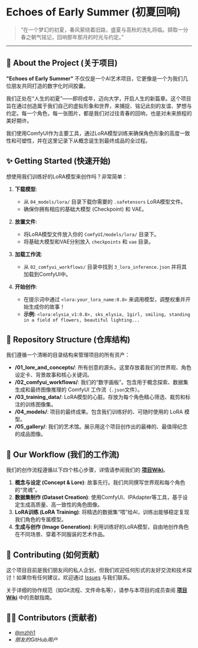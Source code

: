 # Echoes of Early Summer (初夏回响)

> “在一个梦幻的初夏，春风萦绕着旧路，盛夏与高秋的洗礼将临。撷取一分春之朝气铭记，回响那年那月的时光与约定。”

-----

## 📖 About the Project (关于项目)

**"Echoes of Early Summer"** 不仅仅是一个AI艺术项目，它更像是一个为我们几位朋友共同打造的数字化时间胶囊。

我们正处在“人生的初夏”——即将成年，迈向大学，开启人生的新篇章。这个项目旨在通过创造属于我们自己的虚拟形象和世界，来捕捉、铭记此刻的友谊、梦想与约定。每一个角色，每一张图片，都是我们对过往青春的回响，也是对未来旅程的美好期许。

我们使用ComfyUI作为主要工具，通过LoRA模型训练来确保角色形象的高度一致性和可塑性，并在这里记录下从概念诞生到最终成品的全过程。

## ✨ Getting Started (快速开始)

想使用我们训练好的LoRA模型来创作吗？非常简单：

1.  **下载模型**:

      * 从 `04_models/lora/` 目录下载你需要的 `.safetensors` LoRA模型文件。
      * 确保你拥有相应的基础大模型 (Checkpoint) 和 VAE。

2.  **放置文件**:

      * 将LoRA模型文件放入你的 `ComfyUI/models/lora/` 目录下。
      * 将基础大模型和VAE分别放入 `checkpoints` 和 `vae` 目录。

3.  **加载工作流**:

      * 从 `02_comfyui_workflows/` 目录中找到 `3_lora_inference.json` 并将其加载到ComfyUI中。

4.  **开始创作**:

      * 在提示词中通过 `<lora:your_lora_name:0.8>` 来调用模型，调整权重并开始生成你的故事！
      * **示例:** `<lora:elysia_v1:0.8>, sks_elysia, 1girl, smiling, standing in a field of flowers, beautiful lighting...`

## 📂 Repository Structure (仓库结构)

我们遵循一个清晰的目录结构来管理项目的所有资产：

  - **/01\_lore\_and\_concepts/**: 所有创意的源头。这里存放着我们的世界观、角色设定卡、背景故事和核心关键词。
  - **/02\_comfyui\_workflows/**: 我们的“数字画板”。包含用于概念探索、数据集生成和最终图像推理的 ComfyUI 工作流（`.json`文件）。
  - **/03\_training\_data/**: LoRA模型的心脏。存放为每个角色精心筛选、裁剪和标注的训练图像集。
  - **/04\_models/**: 项目的最终成果。包含我们训练好的、可随时使用的 LoRA 模型。
  - **/05\_gallery/**: 我们的艺术馆。展示用这个项目创作出的最棒的、最值得纪念的成品图像。

## 🚀 Our Workflow (我们的工作流)

我们的创作流程遵循以下四个核心步骤，详情请参阅我们的 **[项目Wiki](https://github.com/mzhh1/chuxia-echoes/wiki)**。

1.  **概念与设定 (Concept & Lore)**: 故事先行。我们共同撰写世界观和每个角色的“灵魂”。
2.  **数据集制作 (Dataset Creation)**: 使用ComfyUI、IPAdapter等工具，基于设定生成高质量、高一致性的角色图像。
3.  **LoRA训练 (LoRA Training)**: 将精选的数据集“喂”给AI，训练出能够稳定复现我们角色的专属模型。
4.  **生成与创作 (Image Generation)**: 利用训练好的LoRA模型，自由地创作角色在不同场景、穿着不同服装的艺术作品。

## 🤝 Contributing (如何贡献)

这个项目目前是我们朋友间的私人企划，但我们欢迎任何形式的友好交流和技术探讨！如果你有任何建议，欢迎通过 [Issues](https://github.com/mzhh1/chuxia-echoes/issues) 与我们联系。

关于详细的协作规范（如Git流程、文件命名等），请参与本项目的成员查阅 **[项目Wiki](https://github.com/mzhh1/chuxia-echoes/wiki)** 中的贡献指南。

## 🧑‍💻 Contributors (贡献者)

  * [@mzhh1](https://github.com/mzhh1)
  * *朋友的GitHub用户*
